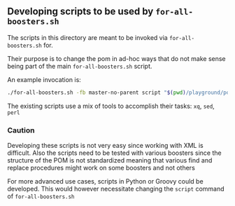 ## Developing scripts to be used by `for-all-boosters.sh`

The scripts in this directory are meant to be invoked via `for-all-boosters.sh`
for.

Their purpose is to change the pom in ad-hoc ways that do not make sense being part
of the main `for-all-boosters.sh` script. 

An example invocation is:

```bash
./for-all-boosters.sh -fb master-no-parent script "$(pwd)/playground/pom/add-dependency-management.sh"
```

The existing scripts use a mix of tools to accomplish their tasks: `xq`, `sed`, `perl`

### Caution

Developing these scripts is not very easy since working with XML is difficult.
Also the scripts need to be tested with various boosters since the structure of the POM
is not standardized meaning that various find and replace procedures might work on some
boosters and not others

For more advanced use cases, scripts in Python or Groovy could be developed.
This would however necessitate changing the `script` command of `for-all-boosters.sh` 